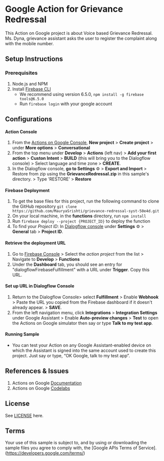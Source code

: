 # Google Action for Grievance Redressal
This Action on Google project is about Voice based Grievance Redressal. Ms. Dyna, grievance assistant asks the user to register the complaint along with the mobile number.

## Setup Instructions
### Prerequisites
  1. Node.js and NPM
  2. Install [Firebase CLI](https://developers.google.com/actions/dialogflow/deploy-fulfillment)
      * We recommend using version 6.5.0, `npm install -g firebase tools@6.5.0`
      * Run `firebase login` with your google account

## Configurations
#### Action Console
  1. From the [Actions on Google Console](https://developers.google.com/actions/), **New project** > **Create project** > under **More options** > **Conversational**
  2. From the top menu under **Develop** > **Actions** (left nav) > **Add your first action** > **Custon Intent** > **BUILD** (this will bring you to the Dialogflow console) > Select language and time zone > **CREATE**.
  3. In the Dialogflow console, **go to Settings** ⚙ > **Export and Import** > Restore from zip using the **GrievanceRedressal.zip** in this sample's directory. > Type 'RESTORE' > **Restore**
  
#### Firebase Deployment
1. To get the base files for this project, run the following command to clone the GitHub repository 
`git clone https://github.com/MauryaSrishti/grievance-redressal-syst-50e4d.git`
2. On your local machine, in the **functions** directory, run `npm install`
3. Run `firebase deploy --project {PROJECT_ID}` to deploy the function
4. To find your *Project ID*: In [Dialogflow console](https://console.dialogflow.com/api-client/#/login)  under **Settings** ⚙ > **General** tab > **Project ID**.

#### Retrieve the deployment URL
1. Go to [Firebase Console](https://firebase.google.com/) > Select the *action project* from the list > Navigate to **Develop** > **Functions**
2. Under the **Dashboard** tab, you should see an entry for "dialogflowFirebaseFulfillment" with a URL under **Trigger**. Copy this URL.

#### Set up URL in Dialogflow Console
1. Return to the Dialogflow Console> select **Fulfillment** > Enable **Webhook** > Paste the URL you copied from the Firebase dashboard if it doesn't already appear.  > **SAVE**.
2. From the left navigation menu, click **Integrations** > **Integration Settings** under Google Assistant > Enable **Auto-preview changes** > **Test** to open the Actions on Google simulator then say or type **Talk to my test app**.

#### Running Sample
* You can test your Action on any Google Assistant-enabled device on which the Assistant is signed into the same account used to create this project. Just say or type, “OK Google, talk to my test app”.

## References & Issues
1. Actions on Google [Documentation](https://developers.google.com/actions/overview)
2. Actions on Google [Codelabs](https://codelabs.developers.google.com/)

## License
See [LICENSE](https://github.com/actions-on-google/dialogflow-ssml-nodejs/blob/master/LICENSE) here.

## Terms
Your use of this sample is subject to, and by using or downloading the sample files you agree to comply with, the [Google APIs Terms of Service].(https://developers.google.com/terms/)
